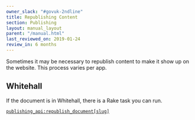 ```yaml
---
owner_slack: "#govuk-2ndline"
title: Republishing Content
section: Publishing
layout: manual_layout
parent: "/manual.html"
last_reviewed_on: 2019-01-24
review_in: 6 months
---
```


Sometimes it may be necessary to republish content to make it show up on the
website. This process varies per app.

## Whitehall

If the document is in Whitehall, there is a Rake task you can run.

[`publishing_api:republish_document[slug]`](https://deploy.publishing.service.gov.uk/job/run-rake-task/parambuild/?TARGET_APPLICATION=whitehall&MACHINE_CLASS=whitehall_backend&RAKE_TASK=publishing_api:republish_document[slug])
